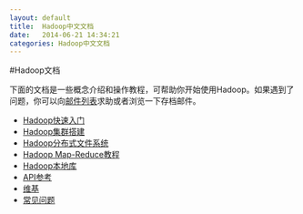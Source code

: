 ```yaml
---
layout: default
title:  Hadoop中文文档
date:   2014-06-21 14:34:21
categories: Hadoop中文文档
---
```


#Hadoop文档

下面的文档是一些概念介绍和操作教程，可帮助你开始使用Hadoop。如果遇到了问题，你可以向[邮件列表](http://hadoop.apache.org/core/mailing_lists.html)求助或者浏览一下存档邮件。
	
* [Hadoop快速入门](/index/)
* [Hadoop集群搭建]()
* [Hadoop分布式文件系统]()
* [Hadoop Map-Reduce教程]()
* [Hadoop本地库]()
* [API参考](http://hadoop.apache.org/core/docs/r0.18.2/api/index.html)
* [维基](http://wiki.apache.org/hadoop/)
* [常见问题](http://wiki.apache.org/hadoop/FAQ/) 